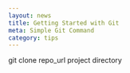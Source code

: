 ```yaml
---
layout: news
title: Getting Started with Git
meta: Simple Git Command
category: tips
---
```

git clone repo_url project directory